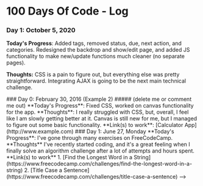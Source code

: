 # 100 Days Of Code - Log

### Day 1: October 5, 2020

**Today's Progress**: Added tags, removed status, due, next action, and categories. Redesigned the backdrop and show/edit page, and added JS functionality to make new/update functions much cleaner (no separate pages).

**Thoughts:** CSS is a pain to figure out, but everything else was pretty straightforward. Integrating AJAX is going to be the next main technical challenge.


<!-->### Day 0: February 30, 2016 (Example 2)
##### (delete me or comment me out)

**Today's Progress**: Fixed CSS, worked on canvas functionality for the app.

**Thoughts**: I really struggled with CSS, but, overall, I feel like I am slowly getting better at it. Canvas is still new for me, but I managed to figure out some basic functionality.

**Link(s) to work**: [Calculator App](http://www.example.com)


### Day 1: June 27, Monday

**Today's Progress**: I've gone through many exercises on FreeCodeCamp.

**Thoughts** I've recently started coding, and it's a great feeling when I finally solve an algorithm challenge after a lot of attempts and hours spent.

**Link(s) to work**
1. [Find the Longest Word in a String](https://www.freecodecamp.com/challenges/find-the-longest-word-in-a-string)
2. [Title Case a Sentence](https://www.freecodecamp.com/challenges/title-case-a-sentence) -->
